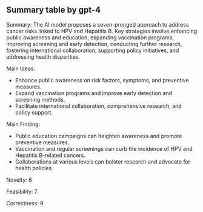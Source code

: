 ## Summary table by gpt-4
Summary: 
The AI model proposes a seven-pronged approach to address cancer risks linked to HPV and Hepatitis B. Key strategies involve enhancing public awareness and education, expanding vaccination programs, improving screening and early detection, conducting further research, fostering international collaboration, supporting policy initiatives, and addressing health disparities.
  
Main Ideas: 
- Enhance public awareness on risk factors, symptoms, and preventive measures.
- Expand vaccination programs and improve early detection and screening methods.
- Facilitate international collaboration, comprehensive research, and policy support.

Main Finding: 
- Public education campaigns can heighten awareness and promote preventive measures.
- Vaccination and regular screenings can curb the incidence of HPV and Hepatitis B-related cancers.
- Collaborations at various levels can bolster research and advocate for health policies.

Novelty: 6

Feasibility: 7

Correctness: 9